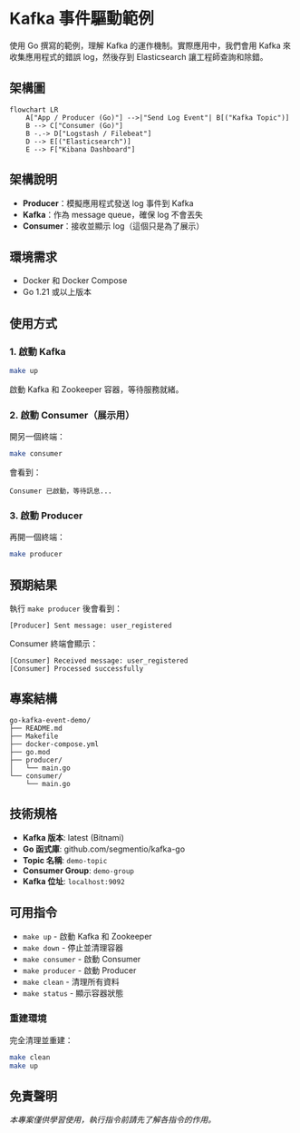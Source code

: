 # Kafka 事件驅動範例

使用 Go 撰寫的範例，理解 Kafka 的運作機制。實際應用中，我們會用 Kafka 來收集應用程式的錯誤 log，然後存到 Elasticsearch 讓工程師查詢和除錯。

## 架構圖

```mermaid
flowchart LR
    A["App / Producer (Go)"] -->|"Send Log Event"| B[("Kafka Topic")]
    B --> C["Consumer (Go)"]
    B -.-> D["Logstash / Filebeat"]
    D --> E[("Elasticsearch")]
    E --> F["Kibana Dashboard"]
```

## 架構說明

- **Producer**：模擬應用程式發送 log 事件到 Kafka
- **Kafka**：作為 message queue，確保 log 不會丟失
- **Consumer**：接收並顯示 log（這個只是為了展示）

## 環境需求

- Docker 和 Docker Compose
- Go 1.21 或以上版本

## 使用方式

### 1. 啟動 Kafka

```bash
make up
```

啟動 Kafka 和 Zookeeper 容器，等待服務就緒。

### 2. 啟動 Consumer（展示用）

開另一個終端：

```bash
make consumer
```

會看到：
```
Consumer 已啟動，等待訊息...
```

### 3. 啟動 Producer

再開一個終端：

```bash
make producer
```

## 預期結果

執行 `make producer` 後會看到：

```
[Producer] Sent message: user_registered
```

Consumer 終端會顯示：

```
[Consumer] Received message: user_registered
[Consumer] Processed successfully
```

## 專案結構

```
go-kafka-event-demo/
├── README.md
├── Makefile
├── docker-compose.yml
├── go.mod
├── producer/
│   └── main.go
└── consumer/
    └── main.go
```

## 技術規格

- **Kafka 版本**: latest (Bitnami)
- **Go 函式庫**: github.com/segmentio/kafka-go
- **Topic 名稱**: `demo-topic`
- **Consumer Group**: `demo-group`
- **Kafka 位址**: `localhost:9092`

## 可用指令

- `make up` - 啟動 Kafka 和 Zookeeper
- `make down` - 停止並清理容器
- `make consumer` - 啟動 Consumer
- `make producer` - 啟動 Producer
- `make clean` - 清理所有資料
- `make status` - 顯示容器狀態

### 重建環境
完全清理並重建：
```bash
make clean
make up
```

## 免責聲明
*本專案僅供學習使用，執行指令前請先了解各指令的作用。*
